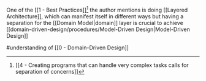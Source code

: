 One of the [[1 - Best Practices]][^1] the author mentions is doing [[Layered Architecture]], which can manifest itself in different ways but having a separation for the [[Domain Model|domain]] layer is crucial to achieve [[domain-driven-design/procedures/Model-Driven Design|Model-Driven Design]]

#understanding of [[0 - Domain-Driven Design]]

[^1]: [[4 - Creating programs that can handle very complex tasks calls for separation of concerns]]

